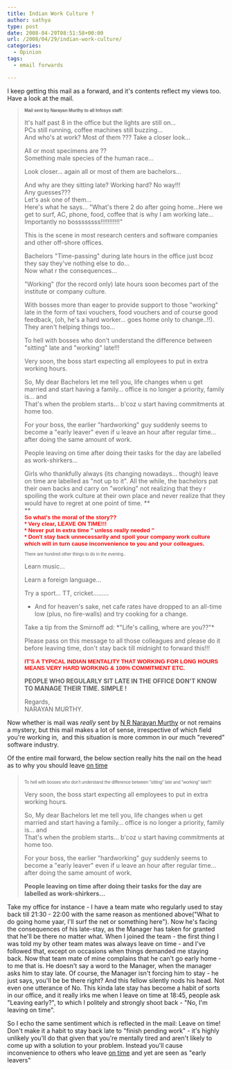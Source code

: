 ```yaml
---
title: Indian Work Culture ?
author: sathya
type: post
date: 2008-04-29T08:51:58+00:00
url: /2008/04/29/indian-work-culture/
categories:
  - Opinion
tags:
  - email forwards

---
```

  
I keep getting this mail as a forward, and it's contents reflect my views too. Have a look at the mail.

> <span style="font-family: Arial; font-size: x-small;"><strong>Mail sent by Narayan Murthy to all Infosys staff:</strong></span>
> 
> It's half past 8 in the office but the lights are still on&#8230;  
> PCs still running, coffee machines still buzzing&#8230;  
> And who's at work? Most of them ??? Take a closer look&#8230;
> 
> All or most specimens are ??  
> Something male species of the human race&#8230;
> 
> Look closer&#8230; again all or most of them are bachelors&#8230;
> 
> And why are they sitting late? Working hard? No way!!!  
> Any guesses???  
> Let's ask one of them&#8230;  
> Here's what he says&#8230; "What's there 2 do after going home&#8230;Here we get to surf, AC, phone, food, coffee that is why I am working late&#8230;Importantly no bossssssss!!!!!!!!!!!"
> 
> <!--more-->
> 
>  
>   
> This is the scene in most research centers and software companies and other off-shore offices.
> 
> Bachelors "Time-passing" during late hours in the office just bcoz they say they've nothing else to do&#8230;  
> Now what r the consequences&#8230;
> 
> "Working" (for the record only) late hours soon becomes part of the institute or company culture.
> 
> With bosses more than eager to provide support to those "working" late in the form of taxi vouchers, food vouchers and of course good feedback, (oh, he's a hard worker&#8230; goes home only to change..!!).  
> They aren't helping things too&#8230;
> 
> To hell with bosses who don't understand the difference between "sitting" late and "working" late!!!
> 
> Very soon, the boss start expecting all employees to put in extra working hours.
> 
> So, My dear Bachelors let me tell you, life changes when u get married and start having a family&#8230; office is no longer a priority, family is&#8230; and  
> That's when the problem starts&#8230; b'coz u start having commitments at home too.
> 
> For your boss, the earlier "hardworking" guy suddenly seems to become a "early leaver" even if u leave an hour after regular time&#8230; after doing the same amount of work.
> 
> People leaving on time after doing their tasks for the day are labelled as work-shirkers&#8230;
> 
> Girls who thankfully always (its changing nowadays&#8230; though) leave on time are labelled as "not up to it". All the while, the bachelors pat their own backs and carry on "working" not realizing that they r spoiling the work culture at their own place and never realize that they would have to regret at one point of time. **  
>** <span style="font-family: Arial; color: red; font-size: small;"><strong><br /> So what's the moral of the story??<br /> * Very clear, LEAVE ON TIME!!!<br /> * Never put in extra time " unless really needed "<br /> * Don't stay back unnecessarily and spoil your company work culture which will in turn cause inconvenience to you and your colleagues.</strong></span><span style="font-size: small;"><br /> </span><span style="font-family: Arial; font-size: x-small;"><br /> There are hundred other things to do in the evening..</span>
> 
> Learn music&#8230;
> 
> Learn a foreign language&#8230;
> 
> Try a sport&#8230; TT, cricket&#8230;&#8230;&#8230;
> 
> * And for heaven's sake, net cafe rates have dropped to an all-time low (plus, no fire-walls) and try cooking for a change.
> 
> Take a tip from the Smirnoff ad: \*"Life's calling, where are you??"\*
> 
> Please pass on this message to all those colleagues and please do it before leaving time, don't stay back till midnight to forward this!!!  
> <span style="font-family: Arial; color: red; font-size: small;"><strong><br /> IT'S A TYPICAL INDIAN MENTALITY THAT WORKING FOR LONG HOURS MEANS VERY HARD WORKING & 100% COMMITMENT ETC.</strong></span>
> 
> **PEOPLE WHO REGULARLY SIT LATE IN THE OFFICE DON'T KNOW TO MANAGE THEIR TIME. SIMPLE !** 
> 
> Regards,  
> NARAYAN MURTHY.

Now whether is mail was _really_ sent by [N R Narayan Murthy][1] or not remains a mystery, but this mail makes a lot of sense, irrespective of which field you're working in,  and this situation is more common in our much "revered" software industry.

Of the entire mail forward, the below section really hits the nail on the head as to why you should leave <span style="text-decoration: underline;">on time</span>

> <span style="font-family: Arial; font-size: x-small;"><br /> To hell with bosses who don't understand the difference between "sitting" late and "working" late!!!</span>
> 
> Very soon, the boss start expecting all employees to put in extra working hours.
> 
> So, My dear Bachelors let me tell you, life changes when u get married and start having a family&#8230; office is no longer a priority, family is&#8230; and  
> That's when the problem starts&#8230; b'coz u start having commitments at home too.
> 
> For your boss, the earlier "hardworking" guy suddenly seems to become a "early leaver" even if u leave an hour after regular time&#8230; after doing the same amount of work.
> 
> **People leaving on time after doing their tasks for the day are labelled as work-shirkers&#8230;** 

Take my office for instance - I have a team mate who regularly used to stay back till 21:30 - 22:00 with the same reason as mentioned above("What to do going home yaar, I'll surf the net or something here"). Now he's facing the consequences of his late-stay, as the Manager has taken for granted that he'll be there no matter what. When I joined the team - the first thing I was told my by other team mates was always leave on time - and I've followed that, except on occasions when things demanded me staying back. Now that team mate of mine complains that he can't go early home - to me that is. He doesn't say a word to the Manager, when the manager asks him to stay late. Of course, the Manager isn't forcing him to stay - he just says, you'll be be there right? And this fellow silently nods his head. Not even one utterance of No. This kinda late stay has become a habit of sorts in our office, and it really irks me when I leave on time at 18:45, people ask  "Leaving early?", to which I politely and strongly shoot back - "No, I'm leaving on time".

So I echo the same sentiment which is reflected in the mail: Leave on time! Don't make it a habit to stay back late to "finish pending work" - it's highly unlikely you'll do that given that you're mentally tired and aren't likely to come up with a solution to your problem. Instead you'll cause inconvenience to others who leave <span style="text-decoration: underline;">on time</span> and yet are seen as "early leavers"

 [1]: https://en.wikipedia.org/wiki/N.R._Narayana_Murthy
